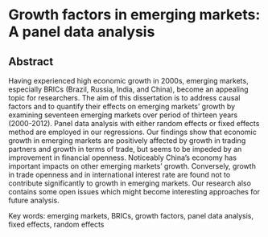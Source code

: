 # Growth factors in emerging markets: A panel data analysis

## Abstract
Having experienced high economic growth in 2000s, emerging markets, especially BRICs (Brazil, Russia, India, and China), become an appealing topic for researchers. The aim of this dissertation is to address causal factors and to quantify their effects on emerging markets’ growth by examining seventeen emerging markets over period of thirteen years (2000-2012). Panel data analysis with either random effects or fixed effects method are employed in our regressions. Our findings show that economic growth in emerging markets are positively affected by growth in trading partners and growth in terms of trade, but seems to be impeded by an improvement in financial openness. Noticeably China’s economy has important impacts on other emerging markets’ growth. Conversely, growth in trade openness and in international interest rate are found not to contribute significantly to growth in emerging markets. Our research also contains some open issues which might become interesting approaches for future analysis.

Key words: emerging markets, BRICs, growth factors, panel data analysis, fixed effects, random effects
